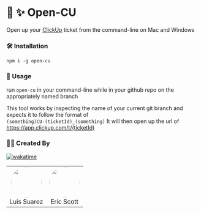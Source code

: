 # 📂 ✨ Open-CU
Open up your [ClickUp](https://clickup.com/) ticket from the command-line on Mac and Windows

### 🛠️ Installation
`npm i -g open-cu`

### 👟 Usage
run `open-cu` in your command-line while in your github repo on the appropriately named branch

This tool works by inspecting the name of your current git branch and expects it to follow the format of  
`(something)CU-(ticketId)_(something)`
It will then open up the url of https://app.clickup.com/t/(ticketId)

### 👨‍🍳 Created By
<table>
  <tr>
    <td align="center">
<div style="text-align:center;">
<a href="https://github.com/suarezluis"><img src="https://github.com/suarezluis.png" height="auto" width="80" style="border-radius:50%"></a><br/> Luis Suarez<br/>
  </td>
      <td align="center">
<a href="https://github.com/thunderducky"><img src="https://github.com/thunderducky.png" height="auto" width="80" style="border-radius:50%"><br/></a>Eric Scott
    </td>
  </tr>
</div>


[![wakatime](https://wakatime.com/badge/github/suarezluis/open-in-click-up.svg)](https://wakatime.com/badge/github/suarezluis/open-in-click-up)
